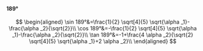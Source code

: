 #### 189°

$$
\begin{aligned}
\sin 189°&=\frac{1}{2} \sqrt[4]{5} \sqrt{\alpha _1}-\frac{\alpha _2}{\sqrt{2}}\\
\cos 189°&=-\frac{1}{2} \sqrt[4]{5} \sqrt{\alpha _1}-\frac{\alpha _2}{\sqrt{2}}\\
\tan 189°&=-1+\frac{4 \alpha _2}{\sqrt{2} \sqrt[4]{5} \sqrt{\alpha _1}+2 \alpha _2}\\
\end{aligned}
$$

